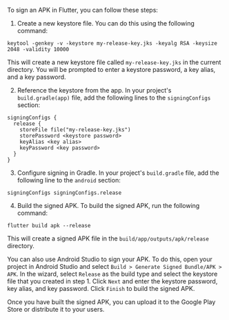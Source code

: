 To sign an APK in Flutter, you can follow these steps:

1. Create a new keystore file. You can do this using the following command:

```
keytool -genkey -v -keystore my-release-key.jks -keyalg RSA -keysize 2048 -validity 10000
```

This will create a new keystore file called `my-release-key.jks` in the current directory. You will be prompted to enter a keystore password, a key alias, and a key password.

2. Reference the keystore from the app. In your project's `build.gradle(app)` file, add the following lines to the `signingConfigs` section:

```
signingConfigs {
  release {
    storeFile file("my-release-key.jks")
    storePassword <keystore password>
    keyAlias <key alias>
    keyPassword <key password>
  }
}
```

3. Configure signing in Gradle. In your project's `build.gradle` file, add the following line to the `android` section:

```
signingConfigs signingConfigs.release
```

4. Build the signed APK. To build the signed APK, run the following command:

```
flutter build apk --release
```

This will create a signed APK file in the `build/app/outputs/apk/release` directory.

You can also use Android Studio to sign your APK. To do this, open your project in Android Studio and select `Build > Generate Signed Bundle/APK > APK`. In the wizard, select `Release` as the build type and select the keystore file that you created in step 1. Click `Next` and enter the keystore password, key alias, and key password. Click `Finish` to build the signed APK.

Once you have built the signed APK, you can upload it to the Google Play Store or distribute it to your users.
